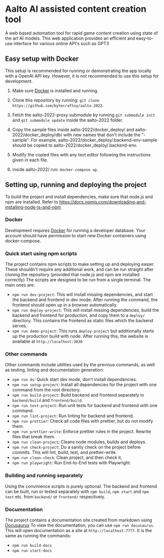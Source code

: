 # Aalto AI assisted content creation tool

A web based automation tool for rapid game content creation using state of the art AI models.
This web application provides an efficient and easy-to-use interface for various online API's such as GPT3

## Easy setup with Docker

This setup is recommended for running or demonstrating the app locally with a OpenAI API key. However, it is not recommended to use this setup for development.

1. Make sure [Docker](https://www.docker.com/) is installed and running.

2. Clone this repository by running: `git clone https://github.com/bytecraftoy/aalto-2022`.

3. Fetch the aalto-2022-proxy submodule by running `git submodule init` and `git submodule update` inside the aalto-2022 folder.

4. Copy the sample files inside aalto-2022/docker_deploy/ and aalto-2022/docker_deploy/db/ with new names that don't include the "-sample". For example, aalto-2022/docker_deploy/.backend-env-sample should be copied to aalto-2022/docker_deploy/.backend-env. 

5. Modify the copied files with any text editor following the instructions given in each file.

6. inside aalto-2022/ run: `docker-compose up`.

## Setting up, running and deploying the project

To build the project and install dependencies, make sure that node.js and npm are installed. Refer to https://docs.npmjs.com/downloading-and-installing-node-js-and-npm

### Docker

Development requires [Docker](https://www.docker.com/) for running a developer database. Your account should have permission to start new Docker containers using docker-compose.

### Quick start using npm scripts

The project contains npm scripts to make setting up and deploying easier. These shouldn't require any additional work, and can be run straight after cloning the repository (provided that node.js and npm are installed correctly) The scripts are designed to be run from a single terminal.
The main ones are:

-   `npm run dev-project`: This will install missing dependencies, and start the backend and frontend in dev mode. After running the command, the frontend should open up in a browser automatically.
-   `npm run deploy-project`: This will install missing dependencies, build the backend and frontend for production, and copy them to a `deploy/` directory. This contains the frontend as static files which the backend serves.
-   `npm run demo-project`: This runs `deploy-project` but additionally starts up the production build with node. After running this, the website is available at `http://localhost:3030`

### Other commands

Other commands include utilities used by the previous commands, as well as testing, linting and documentation generation:

-   `npm run ds`: Quick start dev mode, don't install dependencies.
-   `npm run setup-project`: Install all dependencies for the project with one command from the root directory.
-   `npm run build-project`: Build backend and frontend separately in `backend/build` and `frontend/build`.
-   `npm run test-project`: Run unit tests for backend and frontend with one command.
-   `npm run lint-project`: Run linting for backend and frontend.
-   `npm run prettier`: Check all code files with prettier, but do not modify them.
-   `npm run prettier-write`: Enforce prettier rules in the project. Rewrite files that break them.
-   `npm run clean-project`: Cleans node modules, builds and deploys.
-   `npm run check-project`: Do a sanity check on the project before commits. This will lint, build, test, and prettier-write.
-   `npm run clean-check`: Clean project, and then check it.
-   `npm run playwright`: Run End-to-End tests with Playwright.

### Building and running separately

Using the convinience scripts is purely optional. The backend and frontend can be built, run or tested separately with `npm build`, `npm start` and `npm test` etc. from `backend/` or `frontend/` respectively.

### Documentation

The project contains a documentation site created from markdown using [Docusaurus](https://docusaurus.io/)
To view the documentation, you can use `npm run docusaurus`. This will open documentation as a site at `http://localhost:7777`.
It is the same as running the commands:

-   `npm run build-docs`
-   `npm run start-docs`
